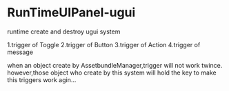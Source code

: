 # RunTimeUIPanel-ugui
runtime create and destroy ugui system

1.trigger of Toggle 
2.trigger of Button
3.trigger of Action
4.trigger of message

when an object create by AssetbundleManager,trigger will not work twince.
however,those object who create by this system will hold the key 
to make this triggers work agin...
